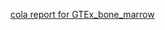 [cola report for GTEx_bone_marrow](https://cola-recount2.github.io/GTEx_bone_marrow/cola_report.html)

